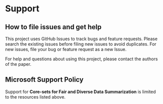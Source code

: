 # Support

## How to file issues and get help  

This project uses GitHub Issues to track bugs and feature requests. Please search the existing 
issues before filing new issues to avoid duplicates. For new issues, file your bug or 
feature request as a new Issue.

For help and questions about using this project, please contact the authors of the paper.

## Microsoft Support Policy  

Support for **Core-sets for Fair and Diverse Data Summarization** is limited to the resources listed above.

